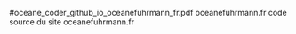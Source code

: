 #oceane_coder_github_io_oceanefuhrmann_fr.pdf oceanefuhrmann.fr
code source du site oceanefuhrmann.fr
